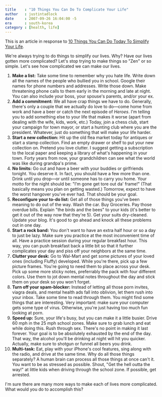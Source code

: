 ```yaml
---
title    : "10 Things You Can Do To Complicate Your Life"
author   : justintadlock
date     : 2007-09-26 16:04:00 -5
era      : south-korea
category : [health, life]
---
```


This is an article in response to <a href="http://zenhabits.net/2007/09/simple-living-simplified-10-things-you-can-do-today-to-simplify-your-life" title="Zen Habits' Simple Living Simplified: 10 Things You Can Do Today To Simplify Your Life"> 10 Things You Can Do Today To Simplify Your Life</a>.

We're always trying to do things to simplify our lives.  Why?  Have our lives gotten more complicated?  Let's stop trying to make things so "Zen" or so simple.  Let's see how complicated we can make our lives.

<ol class="space">
<li><strong>Make a list:</strong> Take some time to remember why you hate life.  Write down all the names of the people who bullied you in school.  Google their names for phone numbers and addresses.  Write those down.  Make threatening phone calls to them early in the morning and late at night.  You can also include your boss, your spouse's parents, and/or your ex.</li>
<li><strong>Add a commitment:</strong> We all have crap things we have to do.  Generally, there's only a couple that we actually do love to do&mdash;come home from work and have a beer or catch the next episode of <em> Heroes</em>.  I'm telling you to add something else to your life that makes it worse (apart from dealing with the wife, kids, work, etc.)  Today, join a chess club, start your campaign for town mayor, or start a hunting club where you are the president.  Whatever, just do something that will make your life harder.</li>
<li><strong>Start a new collection:</strong> Hit up the old flea market today for antiques or start a stamp collection.  Find an empty drawer or shelf to put your new collection on.  Pretend you love clutter.  I suggest getting a subscription to the local paper and keeping a library of what's happening in your town.  Forty years from now, your grandchildren can see what the world was like during grandpa's prime.</li>
<li><strong>No limits:</strong> Go out and have a beer with your buddies or girlfriends tonight.  You deserve it.  In fact, you should have a few more than one.  Drink until you drop&mdash;or until someone has to carry you home.  Your motto for the night should be: "I'm gone get tore out da' frame!" (That basically means you plan on getting wasted.)  Tomorrow, expect to have the worst hangover you've ever had.  That should be your goal.</li>
<li><strong>Reconfigure your to-do list:</strong>  Get all of those things you've been meaning to do out of the way.  Wash the car.  Buy Groceries.  Pay those overdue bills.  Explain "the birds and the bees" to your kids (it's better to get it out of the way now that they're 5).  Get your suits dry-cleaned.  Update your blog.  It's good to go ahead and knock all these problems out in one day.</li>
<li><strong>Start a rock band:</strong> You don't want to have an extra half hour or so a day to just be lazy.  Make sure you practice at the most inconvenient time of all.  Have a practice session during your regular breakfast hour.  This way, you can push breakfast back a little bit so that it further complicates your day and piss off your neighbors at the same time.</li>
<li><strong>Clutter your desk:</strong> Go to Wal-Mart and get some pictures of your loved ones (including Fluffy) developed.  While you're there, pick up a few picture frames.  You're going to need them to place across your desk.  Pick up some more sticky notes, preferrably the pack with four different colors.  Use them to jot down mental notes throughout the day and stick them on your desk so you won't forget.</li>
<li><strong>Turn off your spam-blocker:</strong> Instead of letting all those porn invites, viagra deals, and mental health ads fall into oblivion, let them rush into your inbox.  Take some time to read through them.  You might find some things that are interesting.  Very important: make sure your computer gets some type of virus.  Otherwise, you're just having too much fun looking at porn.</li>
<li><strong>Speed up:</strong> Sure, your life's busy, but you can make it a little busier.  Drive 60 mph in the 25 mph school zones.  Make sure to grab lunch and eat while doing this.  Rush through sex.  There's no point in making it last forever.  Your goal is to be absolutely exhausted by the end of the day.  That way, the alcohol you'll be drinking at night will hit you quicker.  Actually, make sure to shotgun or funnel all beers you drink.</li>
<li><strong>Multi-task:</strong> Eat, play with your iPhone's cool features, sing along with the radio, and drive at the same time.  Why do all those things separately?  A human brain can process all those things at once can't it.  You want to be as stressed as possible.  Shout, "Get the hell outta the way!" at little kids when driving through the school zone.  If possible, get arrested.</li>
</ol>

I'm sure there are many more ways to make each of lives more complicated.  What would you do to accomplish this?
